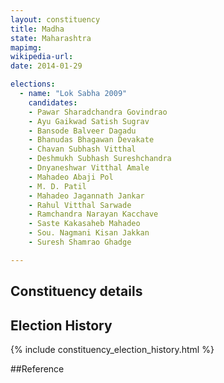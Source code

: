 ```yaml
---
layout: constituency
title: Madha
state: Maharashtra
mapimg: 
wikipedia-url: 
date: 2014-01-29

elections: 
  - name: "Lok Sabha 2009"
    candidates: 
    - Pawar Sharadchandra Govindrao 
    - Ayu Gaikwad Satish Sugrav 
    - Bansode Balveer Dagadu 
    - Bhanudas Bhagawan Devakate 
    - Chavan Subhash Vitthal 
    - Deshmukh Subhash Sureshchandra 
    - Dnyaneshwar Vitthal Amale 
    - Mahadeo Abaji Pol 
    - M. D. Patil 
    - Mahadeo Jagannath Jankar 
    - Rahul Vitthal Sarwade 
    - Ramchandra Narayan Kacchave 
    - Saste Kakasaheb Mahadeo 
    - Sou. Nagmani Kisan Jakkan 
    - Suresh Shamrao Ghadge 

---
```

## Constituency details


## Election History
{% include constituency_election_history.html %}

##Reference
